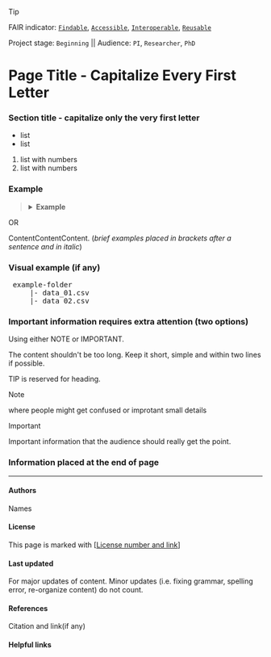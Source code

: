 >[!TIP]
> FAIR indicator: <code>[Findable]()</code>, <code>[Accessible]()</code>, <code>[Interoperable]()</code>, <code>[Reusable]()</code>
>  <!--Leave the one that matchs the page and remove the rest.-->
>  
> Project stage: <code>Beginning</code>  || Audience: <code>PI</code>, <code>Researcher</code>, <code>PhD</code>
> <!--Stage could be: --> <!--Audience could be: PI, Researcher, PhD, All-->

# Page Title - Capitalize Every First Letter  

### Section title - capitalize only the very first letter

+ list
+ list

1. list with numbers
2. list with numbers 

### Example

<blockquote>
<details> 
<summary><b>Example</b></summary>

 _The example placed in the collapsible section and in italic_
 </details>
</blockquote>

OR

ContentContentContent. (_brief examples placed in brackets after a sentence and in italic_)


### Visual example (if any)
<pre>
 example-folder
     |- data_01.csv
     |- data_02.csv
</pre>

### Important information requires extra attention (two options)

Using either NOTE or IMPORTANT.

The content shouldn't be too long. Keep it short, simple and within two lines if possible.

TIP is reserved for heading.

>[!NOTE]
>where people might get confused or improtant small details

>[!IMPORTANT]
>Important information that the audience should really get the point.


### Information placed at the end of page

---
#### Authors
Names

#### License
This page is marked with [[License number and link]()]
<!--How to choose CC license: https://chooser-beta.creativecommons.org/-->

#### Last updated
For major updates of content. Minor updates (i.e. fixing grammar, spelling error, re-organize content) do not count. 

#### References
Citation and link(if any)

#### Helpful links <!--if any-->

